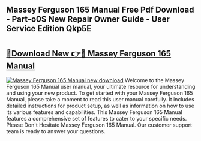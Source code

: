 ## Massey Ferguson 165 Manual Free Pdf Download - Part-o0S New Repair Owner Guide - User Service Edition Qkp5E

# <h2><a href="http://bc73848.oget.top/?id=Massey+Ferguson+165+Manual">🔗Download New 👉🔴 Massey Ferguson 165 Manual</a></h2>

[![Massey Ferguson 165 Manual new download](https://i.imgur.com/5g1atiW.png)](http://bc73848.oget.top/?id=Massey+Ferguson+165+Manual)
Welcome to the Massey Ferguson 165 Manual user manual, your ultimate resource for understanding and using your new product. To get started with your Massey Ferguson 165 Manual, please take a moment to read this user manual carefully. It includes detailed instructions for product setup, as well as information on how to use its various features and capabilities. This Massey Ferguson 165 Manual features a comprehensive set of features to cater to your specific needs. Please Don't Hesitate Massey Ferguson 165 Manual. Our customer support team is ready to answer your questions.
